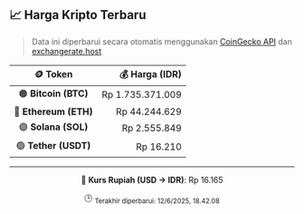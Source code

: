 

<!-- HARGA_KRIPTO -->
## 📈 Harga Kripto Terbaru

> Data ini diperbarui secara otomatis menggunakan [CoinGecko API](https://www.coingecko.com/) dan [exchangerate.host](https://exchangerate.host/)

<div align="center">

| 🪙 Token | 💰 Harga (IDR) |
|:------:|---------------:|
| 🟠 **Bitcoin (BTC)**   | Rp 1.735.371.009 |
| 🔵 **Ethereum (ETH)**  | Rp 44.244.629 |
| 🟣 **Solana (SOL)**    | Rp 2.555.849 |
| 🟢 **Tether (USDT)**   | Rp 16.210 |

---

💱 **Kurs Rupiah (USD → IDR)**: Rp 16.165

🕒 <sub>Terakhir diperbarui: 12/6/2025, 18.42.08</sub>

</div>
<!-- /HARGA_KRIPTO -->
